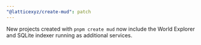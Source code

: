 ```yaml
---
"@latticexyz/create-mud": patch
---
```


New projects created with `pnpm create mud` now include the World Explorer and SQLite indexer running as additional services.
